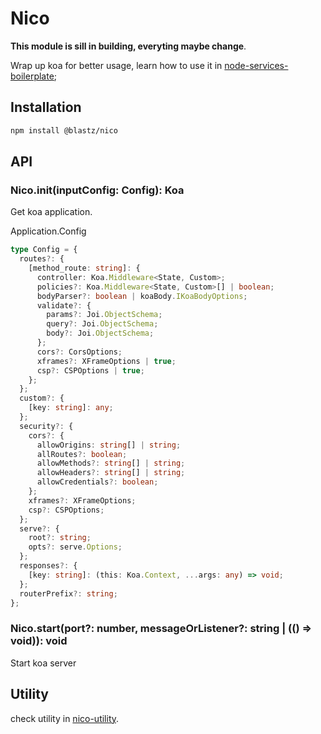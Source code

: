 # Nico

**This module is sill in building, everyting maybe change**.

Wrap up koa for better usage, learn how to use it in [node-services-boilerplate](https://github.com/blastZ/node-services-boilerplate);

## Installation

```bash
npm install @blastz/nico
```

## API

### Nico.init(inputConfig: Config): Koa

Get koa application.

Application.Config

```ts
type Config = {
  routes?: {
    [method_route: string]: {
      controller: Koa.Middleware<State, Custom>;
      policies?: Koa.Middleware<State, Custom>[] | boolean;
      bodyParser?: boolean | koaBody.IKoaBodyOptions;
      validate?: {
        params?: Joi.ObjectSchema;
        query?: Joi.ObjectSchema;
        body?: Joi.ObjectSchema;
      };
      cors?: CorsOptions;
      xframes?: XFrameOptions | true;
      csp?: CSPOptions | true;
    };
  };
  custom?: {
    [key: string]: any;
  };
  security?: {
    cors?: {
      allowOrigins: string[] | string;
      allRoutes?: boolean;
      allowMethods?: string[] | string;
      allowHeaders?: string[] | string;
      allowCredentials?: boolean;
    };
    xframes?: XFrameOptions;
    csp?: CSPOptions;
  };
  serve?: {
    root?: string;
    opts?: serve.Options;
  };
  responses?: {
    [key: string]: (this: Koa.Context, ...args: any) => void;
  };
  routerPrefix?: string;
};
```

### Nico.start(port?: number, messageOrListener?: string | (() => void)): void

Start koa server

## Utility

check utility in [nico-utility](https://github.com/blastZ/nico-utility).
